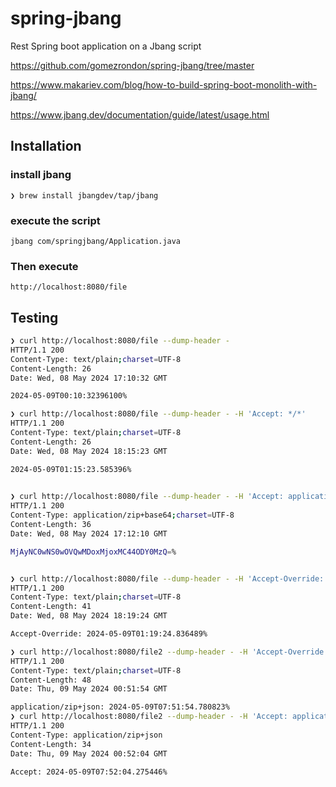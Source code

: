 # spring-jbang
Rest Spring boot application on a Jbang script

https://github.com/gomezrondon/spring-jbang/tree/master

https://www.makariev.com/blog/how-to-build-spring-boot-monolith-with-jbang/

https://www.jbang.dev/documentation/guide/latest/usage.html

## Installation

### install jbang
 ```
❯ brew install jbangdev/tap/jbang
 ```

### execute the script
 ```
jbang com/springjbang/Application.java
 ```

### Then execute 

 ```
http://localhost:8080/file
 ```

## Testing

```bash
❯ curl http://localhost:8080/file --dump-header -
HTTP/1.1 200 
Content-Type: text/plain;charset=UTF-8
Content-Length: 26
Date: Wed, 08 May 2024 17:10:32 GMT

2024-05-09T00:10:32396100% 

❯ curl http://localhost:8080/file --dump-header - -H 'Accept: */*'
HTTP/1.1 200 
Content-Type: text/plain;charset=UTF-8
Content-Length: 26
Date: Wed, 08 May 2024 18:15:23 GMT

2024-05-09T01:15:23.585396%  

  
❯ curl http://localhost:8080/file --dump-header - -H 'Accept: application/zip+base64'
HTTP/1.1 200 
Content-Type: application/zip+base64;charset=UTF-8
Content-Length: 36
Date: Wed, 08 May 2024 17:12:10 GMT

MjAyNC0wNS0wOVQwMDoxMjoxMC44ODY0MzQ=%  


❯ curl http://localhost:8080/file --dump-header - -H 'Accept-Override: application/zip+json'
HTTP/1.1 200 
Content-Type: text/plain;charset=UTF-8
Content-Length: 41
Date: Wed, 08 May 2024 18:19:24 GMT

Accept-Override: 2024-05-09T01:19:24.836489% 

❯ curl http://localhost:8080/file2 --dump-header - -H 'Accept-Override: application/zip+json'
HTTP/1.1 200 
Content-Type: text/plain;charset=UTF-8
Content-Length: 48
Date: Thu, 09 May 2024 00:51:54 GMT

application/zip+json: 2024-05-09T07:51:54.780823%       
❯ curl http://localhost:8080/file2 --dump-header - -H 'Accept: application/zip+json'
HTTP/1.1 200 
Content-Type: application/zip+json
Content-Length: 34
Date: Thu, 09 May 2024 00:52:04 GMT

Accept: 2024-05-09T07:52:04.275446%          
```
